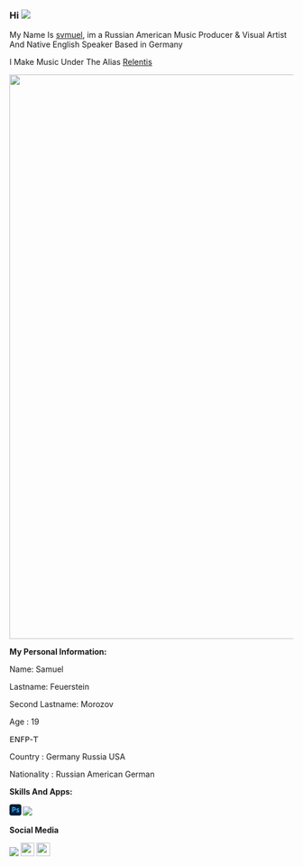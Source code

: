 ### Hi <img src="https://cdn.discordapp.com/emojis/744623964000747601.gif?size=4096&quality=lossless" width="25px"></h2>

My Name Is [svmuel](https://t.me/ihvte), im a Russian American Music Producer & Visual Artist And Native English Speaker Based in Germany

I Make Music Under The Alias [Relentis](https://soundcloud.com/Relentis)

<img align="middle" src="https://64.media.tumblr.com/1a0501b3c171db2fb2e1b3bc576a12ba/tumblr_oqps0mlUHv1qm3r26o1_1280.gif" width="707" height="1000" />

**My Personal Information:**

Name: Samuel

Lastname: Feuerstein

Second Lastname: Morozov


Age : 19

𝖤𝖭𝖥𝖯-𝖳

Country : Germany Russia USA 

Nationality : Russian American German


**Skills And Apps:**  

<code><img height="20" src="https://raw.githubusercontent.com/svmuelxo/aboutme/main/images/Adobe_Photoshop_CC_icon.svg.png"></code> 
<code><img height="20" src="https://www.nicepng.com/png/detail/125-1259519_fl-studio-12-logo-fl-studio-logo-png.png"></code> 

**Social Media**

[<img src="https://raw.githubusercontent.com/svmuelxo/about-me/98e5368dbb27ee297ac6bec2a80b8873a28bb187/iconmonstr-telegram-1.svg">](http://t.me/ihvte/)
[<img src="https://cdns.iconmonstr.com/wp-content/assets/preview/2016/240/iconmonstr-instagram-11.png" width="24" height="24">](https://www.instagram.com/svmuelxo/)
[<img src="https://cdns.iconmonstr.com/wp-content/assets/preview/2014/96/iconmonstr-steam-5.png" width="24" height="24">](https://steamcommunity.com/id/svmuelxo/)


<!--
  <
Here are some ideas to get you started:

- 🔭 I’m currently working on ...
- 🌱 I’m currently learning ...
- 👯 I’m looking to collaborate on ...
- 🤔 I’m looking for help with ...
- 💬 Ask me about ...
- 📫 How to reach me: ...
- 😄 Pronouns: He/Him
- ⚡ Fun fact: ...
-->
